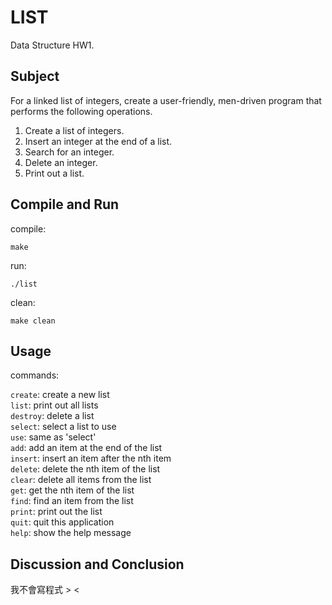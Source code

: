 LIST
====

Data Structure HW1.


## Subject

For a linked list of integers, create a user-friendly, men-driven program that performs the following operations.
1. Create a list of integers.2. Insert an integer at the end of a list. 3. Search for an integer.4. Delete an integer.5. Print out a list.


## Compile and Run

compile:

```
make
```

run:

```
./list
```

clean:

```
make clean
```

## Usage

commands:

`create`: create a new list  
`list`: print out all lists  
`destroy`: delete a list  
`select`: select a list to use  
`use`: same as 'select'  
`add`: add an item at the end of the list  
`insert`: insert an item after the nth item  
`delete`: delete the nth item of the list  
`clear`: delete all items from the list  
`get`: get the nth item of the list  
`find`: find an item from the list  
`print`: print out the list  
`quit`: quit this application  
`help`: show the help message  
## Discussion and Conclusion
我不會寫程式 > <
